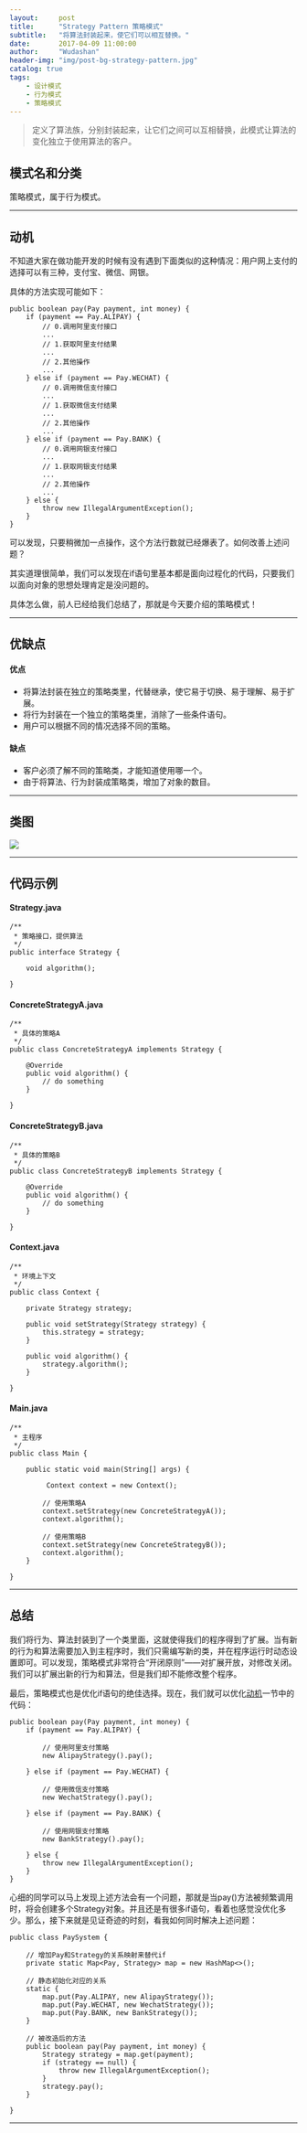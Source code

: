 ```yaml
---
layout:     post
title:      "Strategy Pattern 策略模式"
subtitle:   "将算法封装起来，使它们可以相互替换。"
date:       2017-04-09 11:00:00
author:     "Wudashan"
header-img: "img/post-bg-strategy-pattern.jpg"
catalog: true
tags:
    - 设计模式
    - 行为模式
    - 策略模式
---
```



> 定义了算法族，分别封装起来，让它们之间可以互相替换，此模式让算法的变化独立于使用算法的客户。

## 模式名和分类
策略模式，属于行为模式。

---

<span id="motivation"></span>
## 动机
不知道大家在做功能开发的时候有没有遇到下面类似的这种情况：用户网上支付的选择可以有三种，支付宝、微信、网银。

具体的方法实现可能如下：
```
public boolean pay(Pay payment, int money) {
    if (payment == Pay.ALIPAY) {
        // 0.调用阿里支付接口
        ...
        // 1.获取阿里支付结果
        ...
        // 2.其他操作
        ...
    } else if (payment == Pay.WECHAT) {
        // 0.调用微信支付接口
        ...
        // 1.获取微信支付结果
        ...
        // 2.其他操作
        ...
    } else if (payment == Pay.BANK) {
        // 0.调用网银支付接口
        ...
        // 1.获取网银支付结果
        ...
        // 2.其他操作
        ...
    } else {
        throw new IllegalArgumentException();
    }
}
```
可以发现，只要稍微加一点操作，这个方法行数就已经爆表了。如何改善上述问题？

其实道理很简单，我们可以发现在if语句里基本都是面向过程化的代码，只要我们以面向对象的思想处理肯定是没问题的。

具体怎么做，前人已经给我们总结了，那就是今天要介绍的策略模式！


---

## 优缺点
#### 优点

 - 将算法封装在独立的策略类里，代替继承，使它易于切换、易于理解、易于扩展。
 - 将行为封装在一个独立的策略类里，消除了一些条件语句。
 - 用户可以根据不同的情况选择不同的策略。

#### 缺点

 - 客户必须了解不同的策略类，才能知道使用哪一个。
 - 由于将算法、行为封装成策略类，增加了对象的数目。

---

## 类图
![](http://o7x0ygc3f.bkt.clouddn.com/%E7%AD%96%E7%95%A5%E6%A8%A1%E5%BC%8F_02.png)

---

## 代码示例

#### Strategy.java
```
/**
 * 策略接口，提供算法
 */
public interface Strategy {

    void algorithm();

}
```
#### ConcreteStrategyA.java
```
/**
 * 具体的策略A
 */
public class ConcreteStrategyA implements Strategy {

    @Override
    public void algorithm() {
        // do something
    }
    
}
```

#### ConcreteStrategyB.java
```
/**
 * 具体的策略B
 */
public class ConcreteStrategyB implements Strategy {
    
    @Override
    public void algorithm() {
        // do something
    }
    
}
```
#### Context.java
```
/**
 * 环境上下文
 */
public class Context {

    private Strategy strategy;

    public void setStrategy(Strategy strategy) {
        this.strategy = strategy;
    }

    public void algorithm() {
        strategy.algorithm();
    }

}
```
#### Main.java
```
/**
 * 主程序
 */
public class Main {

    public static void main(String[] args) {
        
         Context context = new Context();
         
        // 使用策略A
        context.setStrategy(new ConcreteStrategyA());
        context.algorithm();
        
        // 使用策略B
        context.setStrategy(new ConcreteStrategyB());
        context.algorithm();
    }
    
}
```

---

## 总结
我们将行为、算法封装到了一个类里面，这就使得我们的程序得到了扩展。当有新的行为和算法需要加入到主程序时，我们只需编写新的类，并在程序运行时动态设置即可。可以发现，策略模式非常符合“开闭原则”——对扩展开放，对修改关闭。我们可以扩展出新的行为和算法，但是我们却不能修改整个程序。

最后，策略模式也是优化if语句的绝佳选择。现在，我们就可以优化[动机](#motivation)一节中的代码：
```
public boolean pay(Pay payment, int money) {
    if (payment == Pay.ALIPAY) {
    
        // 使用阿里支付策略
        new AlipayStrategy().pay();
        
    } else if (payment == Pay.WECHAT) {
    
        // 使用微信支付策略
        new WechatStrategy().pay();
        
    } else if (payment == Pay.BANK) {
    
        // 使用网银支付策略
        new BankStrategy().pay();
    
    } else {
        throw new IllegalArgumentException();
    }
}
```
心细的同学可以马上发现上述方法会有一个问题，那就是当pay()方法被频繁调用时，将会创建多个Strategy对象。并且还是有很多if语句，看着也感觉没优化多少。那么，接下来就是见证奇迹的时刻，看我如何同时解决上述问题：
```
public class PaySystem {

    // 增加Pay和Strategy的关系映射来替代if
    private static Map<Pay, Strategy> map = new HashMap<>();
    
    // 静态初始化对应的关系
    static {
        map.put(Pay.ALIPAY, new AlipayStrategy());
        map.put(Pay.WECHAT, new WechatStrategy());
        map.put(Pay.BANK, new BankStrategy());
    }
    
    // 被改造后的方法
    public boolean pay(Pay payment, int money) {
        Strategy strategy = map.get(payment);
        if (strategy == null) {
            throw new IllegalArgumentException();
        }
        strategy.pay();
    }
    
}
```

---
